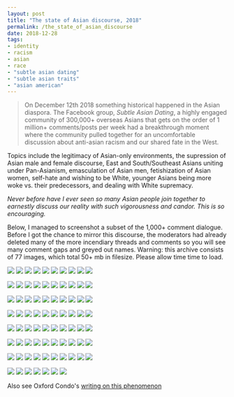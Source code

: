 ```yaml
---
layout: post
title: "The state of Asian discourse, 2018"
permalink: /the_state_of_asian_discourse
date: 2018-12-28
tags:
- identity
- racism
- asian
- race
- "subtle asian dating"
- "subtle asian traits"
- "asian american"
---
```

> On December 12th 2018 something historical happened in the Asian diaspora. The Facebook group, *Subtle Asian Dating*, a highly engaged community of 300,000+ overseas Asians that gets on the order of 1 million+ comments/posts per week had a breakthrough moment where the community pulled together for an uncomfortable discussion about anti-asian racism and our shared fate in the West.

Topics include the legitimacy of Asian-only environments, the supression of Asian male and female discourse, East and South/Southeast Asians uniting under Pan-Asianism, emasculation of Asian men, fetishization of Asian women, self-hate and wishing to be White, younger Asians being more woke vs. their predecessors, and dealing with White supremacy.

*Never before have I ever seen so many Asian people join together to earnestly discuss our reality with such vigorousness and candor. This is so encouraging.*

Below, I managed to screenshot a subset of the 1,000+ comment dialogue. Before I got the chance to mirror this discourse, the moderators had already deleted many of the more incendiary threads and comments so you will see many comment gaps and greyed out names. Warning: this archive consists of 77 images, which total 50+ mb in filesize. Please allow time time to load.

![](/images/sad/1.png)
![](/images/sad/2.png)
![](/images/sad/3.png)
![](/images/sad/4.png)
![](/images/sad/5.png)
![](/images/sad/6.png)
![](/images/sad/7.png)
![](/images/sad/8.png)
![](/images/sad/9.png)
![](/images/sad/10.png)

![](/images/sad/11.png)
![](/images/sad/12.png)
![](/images/sad/13.png)
![](/images/sad/14.png)
![](/images/sad/15.png)
![](/images/sad/16.png)
![](/images/sad/17.png)
![](/images/sad/18.png)
![](/images/sad/19.png)
![](/images/sad/20.png)

![](/images/sad/21.png)
![](/images/sad/22.png)
![](/images/sad/23.png)
![](/images/sad/24.png)
![](/images/sad/25.png)
![](/images/sad/26.png)
![](/images/sad/27.png)
![](/images/sad/28.png)
![](/images/sad/29.png)
![](/images/sad/30.png)

![](/images/sad/31.png)
![](/images/sad/32.png)
![](/images/sad/33.png)
![](/images/sad/34.png)
![](/images/sad/35.png)
![](/images/sad/36.png)
![](/images/sad/37.png)
![](/images/sad/38.png)
![](/images/sad/39.png)
![](/images/sad/40.png)

![](/images/sad/41.png)
![](/images/sad/42.png)
![](/images/sad/43.png)
![](/images/sad/44.png)
![](/images/sad/45.png)
![](/images/sad/46.png)
![](/images/sad/47.png)
![](/images/sad/48.png)
![](/images/sad/49.png)
![](/images/sad/50.png)

![](/images/sad/51.png)
![](/images/sad/52.png)
![](/images/sad/53.png)
![](/images/sad/54.png)
![](/images/sad/55.png)
![](/images/sad/56.png)
![](/images/sad/57.png)
![](/images/sad/58.png)
![](/images/sad/59.png)
![](/images/sad/60.png)

![](/images/sad/61.png)
![](/images/sad/62.png)
![](/images/sad/63.png)
![](/images/sad/64.png)
![](/images/sad/65.png)
![](/images/sad/66.png)
![](/images/sad/67.png)
![](/images/sad/68.png)
![](/images/sad/69.png)
![](/images/sad/70.png)

![](/images/sad/71.png)
![](/images/sad/72.png)
![](/images/sad/73.png)
![](/images/sad/74.png)
![](/images/sad/75.png)
![](/images/sad/76.png)
![](/images/sad/77.png)

Also see Oxford Condo's [writing on this phenomenon](https://planamag.com/subtle-asian-traits-and-subtle-asian-dating-are-raising-good-questions-a1501bb82544)

